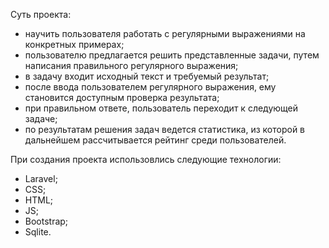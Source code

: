 Суть проекта:
- научить пользователя работать с регулярными выражениями на конкретных примерах;
- пользователю предлагается решить представленные задачи, путем написания правильного регулярного выражения;
- в задачу входит исходный текст  и требуемый  результат;
- после ввода пользователем регулярного выражения, ему становится доступным проверка результата;
- при правильном ответе, пользователь переходит к следующей задаче;
- по результатам решения задач ведется статистика, из которой в дальнейшем рассчитывается рейтинг среди пользователей.
  
При создания проекта использовлись следующие технологии:
- Laravel;
- CSS;
- HTML;
- JS;
- Bootstrap;
- Sqlite.

